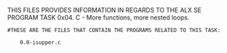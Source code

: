 THIS FILES PROVIDES INFORMATION IN REGARDS TO THE ALX SE PROGRAM TASK 0x04. C - More functions, more nested loops.

	#THESE ARE THE FILES THAT CONTAIN THE PROGRAMS RELATED TO THIS TASK:

		0.0-isupper.c
